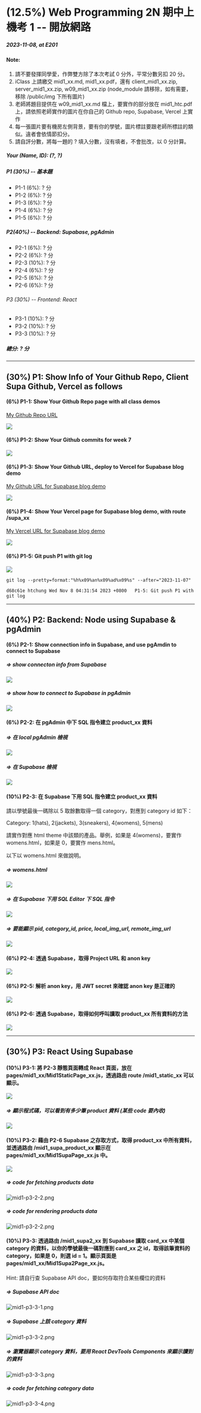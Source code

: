 # (12.5%) Web Programming 2N 期中上機考 1 -- 開放網路

##### 2023-11-08, at E201

#### Note:

1. 請不要發揮同學愛，作弊雙方除了本次考試 0 分外，平常分數另扣 20 分。
2. iClass 上請繳交 mid1_xx.md, mid1_xx.pdf，還有 client_mid1_xx.zip, server_mid1_xx.zip, w09_mid1_xx.zip (node_module 請移除，如有需要，移除 /public/img 下所有圖片)
3. 老師將題目提供在 w09_mid1_xx.md 檔上，要實作的部分放在 mid1_htc.pdf 上，請依照老師實作的圖片在你自己的 Github repo, Supabase, Vercel 上實作
4. 每一張圖片要有機房左側背景，要有你的學號，圖片標註要跟老師所標註的類似。違者會依情節扣分。
5. 請自評分數，將每一題的 ? 填入分數，沒有填者，不會批改，以 0 分計算。

##### Your (Name, ID): (?, ?)

##### P1 (30%) -- 基本題

- P1-1 (6%): ? 分
- P1-2 (6%): ? 分
- P1-3 (6%): ? 分
- P1-4 (6%): ? 分
- P1-5 (6%): ? 分

##### P2(40%) -- Backend: Supabase, pgAdmin

- P2-1 (6%): ? 分
- P2-2 (6%): ? 分
- P2-3 (10%): ? 分
- P2-4 (6%): ? 分
- P2-5 (6%): ? 分
- P2-6 (6%): ? 分

###### P3 (30%) -- Frontend: React

- P3-1 (10%): ? 分
- P3-2 (10%): ? 分
- P3-3 (10%): ? 分

##### 總分: ? 分

---

## (30%) P1: Show Info of Your Github Repo, Client Supa Github, Vercel as follows

#### (6%) P1-1: Show Your Github Repo page with all class demos

[My Github Repo URL](https://github.com/Denny2203/1121-wp1-demo-207410084)

![](mid1-p1-1.png)

#### (6%) P1-2: Show Your Github commits for week 7

![](mid1-p1-2.png)

#### (6%) P1-3: Show Your Github URL, deploy to Vercel for Supabase blog demo

[My Github URL for Supabase blog demo]()

![](mid1-p1-3.png)

#### (6%) P1-4: Show Your Vercel page for Supabase blog demo, with route /supa_xx

[My Vercel URL for Supabase blog demo](https://1121-2-n-client-blog-xx.vercel.app/supa_xx)

![](mid1-p1-4.png)

#### (6%) P1-5: Git push P1 with git log

![](mid1-p1-5.png)

```
git log --pretty=format:"%h%x09%an%x09%ad%x09%s" --after="2023-11-07"

d68c61e htchung Wed Nov 8 04:31:54 2023 +0800   P1-5: Git push P1 with git log
```

---

## (40%) P2: Backend: Node using Supabase & pgAdmin

#### (6%) P2-1: Show connection info in Supabase, and use pgAmdin to connect to Supabase

##### => show connecton info from Supabase

![](mid1-p2-1-1.png)

##### => show how to connect to Supabase in pgAdmin

![](mid1-p2-1-2.png)

#### (6%) P2-2: 在 pgAdmin 中下 SQL 指令建立 product_xx 資料

##### => 在 local pgAdmin 檢視

![](mid1-p2-2-1.png)

##### => 在 Supabase 檢視

![](mid1-p2-2-2.png)

#### (10%) P2-3: 在 Supabase 下用 SQL 指令建立 product_xx 資料

請以學號最後一碼除以 5 取餘數取得一個 category，對應到 category id 如下：

Category: 1(hats), 2(jackets), 3(sneakers), 4(womens), 5(mens)

請實作對應 html theme 中該類的產品。舉例，如果是 4(womens)，要實作 womens.html，如果是 0，要實作 mens.html。

以下以 womens.html 來做說明。

##### => womens.html

![](mid1-p2-3-1.png)

##### => 在 Supabase 下用 SQL Editor 下 SQL 指令

![](mid1-p2-3-2.png)

##### => 要能顯示 pid, category_id, price, local_img_url, remote_img_url

![](mid1-p2-3-3.png)

#### (6%) P2-4: 透過 Supabase，取得 Project URL 和 anon key

![](mid1-p2-4.png)

#### (6%) P2-5: 解析 anon key，用 JWT secret 來確認 anon key 是正確的

![](mid1-p2-5.png)

#### (6%) P2-6: 透過 Supabase，取得如何呼叫讀取 product_xx 所有資料的方法

![](mid1-p2-6.png)

---

## (30%) P3: React Using Supabase

#### (10%) P3-1: 將 P2-3 靜態頁面轉成 React 頁面，放在 pages/mid1_xx/Mid1StaticPage_xx.js，透過路由 route /mid1_static_xx 可以顯示。

![](mid1-p3-1-1.png)

##### => 顯示程式碼，可以看到有多少筆 product 資料 (某些 code 要內收)

![](mid1-p3-1-2.png)

#### (10%) P3-2: 藉由 P2-6 Supabase 之存取方式，取得 product_xx 中所有資料，並透過路由 /mid1_supa_product_xx 顯示在 pages/mid1_xx/Mid1SupaPage_xx.js 中。

![](mid1-p3-2-1.png)

##### => code for fetching products data

![mid1-p3-2-2.png](mid1-p3-2-2.png)

##### => code for rendering products data

![mid1-p3-2-2.png](mid1-p3-2-2.png)

#### (10%) P3-3: 透過路由 /mid1_supa2_xx 到 Supabase 讀取 card_xx 中某個 category 的資料，以你的學號最後一碼對應到 card_xx 之 id，取得該筆資料的 category，如果是 0，則選 id = 1。顯示頁面是 pages/mid1_xx/Mid1Supa2Page_xx.js。

Hint: 請自行查 Supabase API doc，要如何存取符合某些欄位的資料

##### => Supabase API doc

![mid1-p3-3-1.png](mid1-p3-3-1.png)

##### => Supabase 上該 category 資料

![mid1-p3-3-2.png](mid1-p3-3-2.png)

##### => 瀏覽器顯示 category 資料，要用 React DevTools Components 來顯示讀到的資料

![mid1-p3-3-3.png](mid1-p3-3-3.png)

##### => code for fetching category data

![mid1-p3-3-4.png](mid1-p3-3-4.png)
